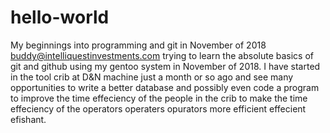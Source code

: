 # hello-world
My beginnings into programming and git in November of 2018
buddy@intelliquestinvestments.com trying to learn the absolute basics of git and github using my gentoo system in November of 2018.  I have started in the tool crib at D&N machine just a month or so ago and see many opportunities to write a better database and possibly even code a program to improve the time effeciency of the people in the crib to make the time effeciency of the operators operaters opurators more efficient effecient efishant.
